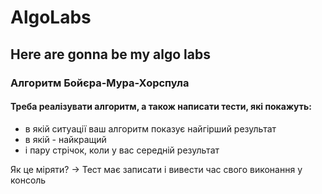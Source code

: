 # AlgoLabs
## Here are gonna be my algo labs
### Алгоритм Бойєра-Мура-Хорспула
#### Треба реалізувати алгоритм, а також написати тести, які покажуть:
- в якій ситуації ваш алгоритм показує найгірший результат
- в якій - найкращий 
- і пару стрічок, коли у вас середній результат

Як це міряти? -> Тест має записати і вивести час свого виконання у консоль
